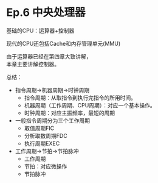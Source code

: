 # Ep.6 中央处理器

基础的CPU：运算器+控制器

现代的CPU还包括Cache和内存管理单元(MMU)

由于运算器已经在第四章大致讲解，  
本章主要讲解控制器。

总结：

* 指令周期→机器周期→时钟周期
  * 指令周期：从取指令到执行完指令的所用时间。
  * 机器周期（工作周期、CPU周期）：对应一个基本操作。
  * 时钟周期：对应主振频率，最短的周期
* 一般指令周期分为三个工作周期
  * 取值周期FIC
  * 分析取数周期FDC
  * 执行周期EXEC
* 工作周期→节拍→节拍脉冲
  * 工作周期
  * 节拍：对应微操作
  * 节拍脉冲